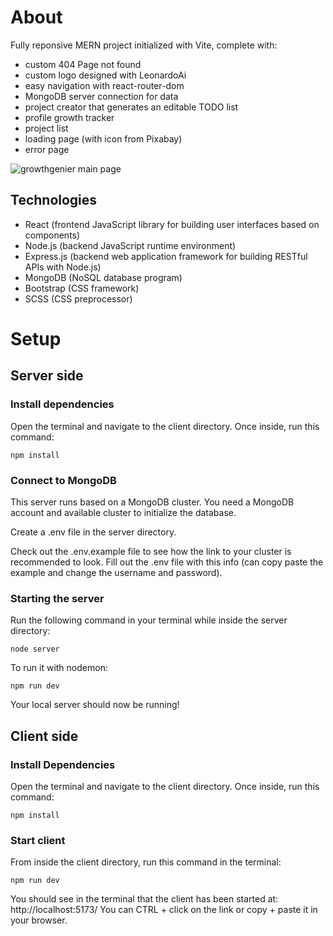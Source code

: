# About

Fully reponsive MERN project initialized with Vite, complete with:

- custom 404 Page not found
- custom logo designed with LeonardoAi
- easy navigation with react-router-dom
- MongoDB server connection for data
- project creator that generates an editable TODO list
- profile growth tracker
- project list
- loading page (with icon from Pixabay)
- error page

![growthgenier main page](https://images2.imgbox.com/c0/35/K22B7pp9_o.jpg)

## Technologies

- React (frontend JavaScript library for building user interfaces based on components)
- Node.js (backend JavaScript runtime environment)
- Express.js (backend web application framework for building RESTful APIs with Node.js)
- MongoDB (NoSQL database program)
- Bootstrap (CSS framework)
- SCSS (CSS preprocessor)

# Setup

## Server side

### Install dependencies

Open the terminal and navigate to the client directory. Once inside, run this command:

```
npm install
```

### Connect to MongoDB

This server runs based on a MongoDB cluster. You need a MongoDB account and available cluster to initialize the database.

Create a .env file in the server directory.

Check out the .env.example file to see how the link to your cluster is recommended to look. Fill out the .env file with this info (can copy paste the example and change the username and password).

### Starting the server

Run the following command in your terminal while inside the server directory:

```
node server
```

To run it with nodemon:

```
npm run dev
```

Your local server should now be running!

## Client side

### Install Dependencies

Open the terminal and navigate to the client directory. Once inside, run this command:

```
npm install
```

### Start client 

From inside the client directory, run this command in the terminal:

```
npm run dev
```

You should see in the terminal that the client has been started at: http://localhost:5173/
You can CTRL + click on the link or copy + paste it in your browser. 
